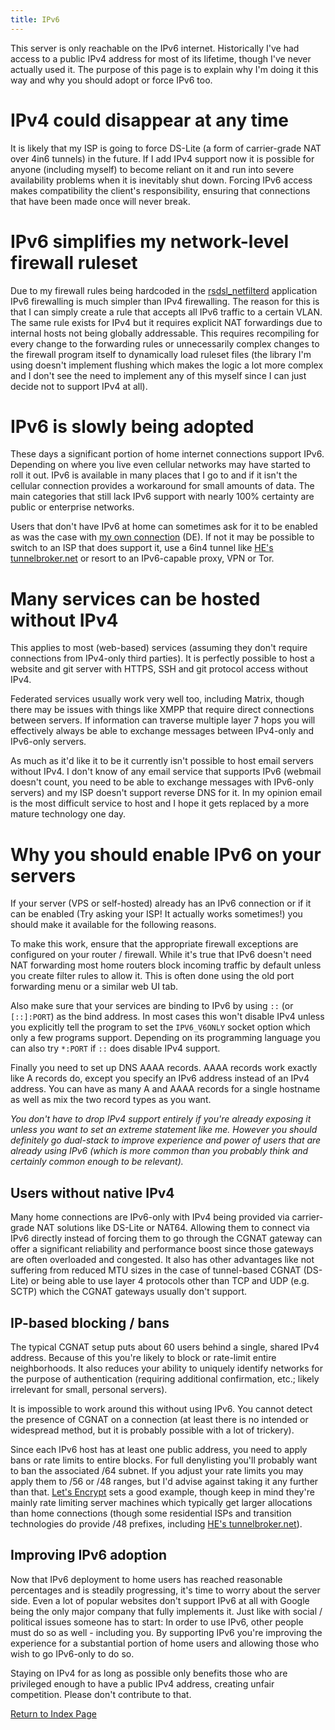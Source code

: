 ```yaml
---
title: IPv6
---
```


This server is only reachable on the IPv6 internet. Historically I've had
access to a public IPv4 address for most of its lifetime, though I've never
actually used it. The purpose of this page is to explain why I'm doing it
this way and why you should adopt or force IPv6 too.

IPv4 could disappear at any time
================================

It is likely that my ISP is going to force DS-Lite (a form of carrier-grade NAT
over 4in6 tunnels) in the future. If I add IPv4 support now it is possible
for anyone (including myself) to become reliant on it and run into severe
availability problems when it is inevitably shut down. Forcing IPv6 access
makes compatibility the client's responsibility, ensuring that connections
that have been made once will never break.

IPv6 simplifies my network-level firewall ruleset
=================================================

Due to my firewall rules being hardcoded in the
[rsdsl_netfilterd](/md/rsdsl.md#netfilterd) application IPv6 firewalling
is much simpler than IPv4 firewalling. The reason for this is that I can
simply create a rule that accepts all IPv6 traffic to a certain VLAN.
The same rule exists for IPv4 but it requires explicit NAT forwardings
due to internal hosts not being globally addressable. This requires recompiling
for every change to the forwarding rules or unnecessarily complex changes
to the firewall program itself to dynamically load ruleset files
(the library I'm using doesn't implement flushing which makes the logic
a lot more complex and I don't see the need to implement any of this myself
since I can just decide not to support IPv4 at all).

IPv6 is slowly being adopted
============================

These days a significant portion of home internet connections support IPv6.
Depending on where you live even cellular networks may have started
to roll it out. IPv6 is available in many places that I go to
and if it isn't the cellular connection provides a workaround
for small amounts of data. The main categories that still lack IPv6 support
with nearly 100% certainty are public or enterprise networks.

Users that don't have IPv6 at home can sometimes ask for it to be enabled
as was the case with [my own connection](/md/guide/vf6.md) (DE).
If not it may be possible to switch to an ISP that does support it,
use a 6in4 tunnel like [HE's tunnelbroker.net](https://tunnelbroker.net)
or resort to an IPv6-capable proxy, VPN or Tor.

Many services can be hosted without IPv4
========================================

This applies to most (web-based) services (assuming they don't require
connections from IPv4-only third parties). It is perfectly possible
to host a website and git server with HTTPS, SSH and git protocol access
without IPv4.

Federated services usually work very well too, including Matrix,
though there may be issues with things like XMPP that require direct
connections between servers. If information can traverse multiple layer 7 hops
you will effectively always be able to exchange messages between IPv4-only and
IPv6-only servers.

As much as it'd like it to be it currently isn't possible to host email servers
without IPv4. I don't know of any email service that supports IPv6 (webmail
doesn't count, you need to be able to exchange messages with IPv6-only
servers) and my ISP doesn't support reverse DNS for it. In my opinion
email is the most difficult service to host and I hope it gets replaced
by a more mature technology one day.

Why you should enable IPv6 on your servers
==========================================

If your server (VPS or self-hosted) already has an IPv6 connection
or if it can be enabled (Try asking your ISP! It actually works sometimes!)
you should make it available for the following reasons.

To make this work, ensure that the appropriate firewall exceptions
are configured on your router / firewall. While it's true that IPv6
doesn't need NAT forwarding most home routers block incoming traffic
by default unless you create filter rules to allow it. This is often done
using the old port forwarding menu or a similar web UI tab.

Also make sure that your services are binding to IPv6 by using `::`
(or `[::]:PORT`) as the bind address. In most cases this won't disable IPv4
unless you explicitly tell the program to set the `IPV6_V6ONLY` socket option
which only a few programs support. Depending on its programming language
you can also try `*:PORT` if `::` does disable IPv4 support.

Finally you need to set up DNS AAAA records. AAAA records work exactly like
A records do, except you specify an IPv6 address instead of an IPv4 address.
You can have as many A and AAAA records for a single hostname as well as
mix the two record types as you want.

*You don't have to drop IPv4 support entirely if you're already exposing it
unless you want to set an extreme statement like me. However you should
definitely go dual-stack to improve experience and power of users that are
already using IPv6 (which is more common than you probably think and certainly
common enough to be relevant).*

Users without native IPv4
-------------------------

Many home connections are IPv6-only with IPv4 being provided via carrier-grade
NAT solutions like DS-Lite or NAT64. Allowing them to connect via IPv6
directly instead of forcing them to go through the CGNAT gateway
can offer a significant reliability and performance boost since those gateways
are often overloaded and congested. It also has other advantages
like not suffering from reduced MTU sizes in the case of tunnel-based CGNAT
(DS-Lite) or being able to use layer 4 protocols other than TCP and UDP
(e.g. SCTP) which the CGNAT gateways usually don't support.

IP-based blocking / bans
------------------------

The typical CGNAT setup puts about 60 users behind a single,
shared IPv4 address. Because of this you're likely to block or rate-limit
entire neighborhoods. It also reduces your ability to uniquely identify
networks for the purpose of authentication (requiring additional confirmation,
etc.; likely irrelevant for small, personal servers).

It is impossible to work around this without using IPv6. You cannot detect
the presence of CGNAT on a connection (at least there is no intended or
widespread method, but it is probably possible with a lot of trickery).

Since each IPv6 host has at least one public address, you need to apply
bans or rate limits to entire blocks. For full denylisting you'll probably
want to ban the associated /64 subnet. If you adjust your rate limits
you may apply them to /56 or /48 ranges, but I'd advise against taking it
any further than that.
[Let's Encrypt](https://letsencrypt.org/docs/rate-limits/) sets a good example,
though keep in mind they're mainly rate limiting server machines
which typically get larger allocations than home connections (though some
residential ISPs and transition technologies do provide /48 prefixes, including
[HE's tunnelbroker.net](https://tunnelbroker.net)).

Improving IPv6 adoption
-----------------------

Now that IPv6 deployment to home users has reached reasonable percentages
and is steadily progressing, it's time to worry about the server side.
Even a lot of popular websites don't support IPv6 at all with Google being
the only major company that fully implements it.
Just like with social / political issues someone has to start:
In order to use IPv6, other people must do so as well - including you.
By supporting IPv6 you're improving the experience for a substantial portion
of home users and allowing those who wish to go IPv6-only to do so.

Staying on IPv4 for as long as possible only benefits those who are privileged
enough to have a public IPv4 address, creating unfair competition.
Please don't contribute to that.

[Return to Index Page](/md/index.md)
